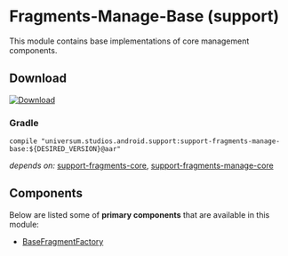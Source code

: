 Fragments-Manage-Base (support)
===============

This module contains base implementations of core management components.

## Download ##
[![Download](https://api.bintray.com/packages/universum-studios/android/universum.studios.android.support%3Asupport-fragments/images/download.svg)](https://bintray.com/universum-studios/android/universum.studios.android.support%3Asupport-fragments/_latestVersion)

### Gradle ###

    compile "universum.studios.android.support:support-fragments-manage-base:${DESIRED_VERSION}@aar"

_depends on:_
[support-fragments-core](https://github.com/universum-studios/android_fragments/tree/support-master/library-core),
[support-fragments-manage-core](https://github.com/universum-studios/android_fragments/tree/support-master/library-manage-core)

## Components ##

Below are listed some of **primary components** that are available in this module:

- [BaseFragmentFactory](https://github.com/universum-studios/android_fragments/tree/support-master/library-manage-base/src/main/java/universum/studios/android/support/fragment/manage/BaseFragmentFactory.java)
